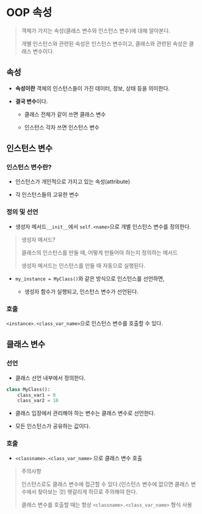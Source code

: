 # OOP 속성

> 객체가 가지는 속성(클래스 변수와 인스턴스 변수)에 대해 알아본다.
>
> 개별 인스턴스와 관련된 속성은 인스턴스 변수이고, 클래스와 관련된 속성은 클래스 변수이다.

## 속성

- **속성이란** 객체의 인스턴스들이 가진 데이터, 정보, 상태 등을 의미한다.

- **결국 변수**이다.

    - 클래스 전체가 같이 쓰면 클래스 변수

    - 인스턴스 각자 쓰면 인스턴스 변수

## 인스턴스 변수

### 인스턴스 변수란?

- 인스턴스가 개인적으로 가지고 있는 속성(attribute)

- 각 인스턴스들의 고유한 변수

### 정의 및 선언

- 생성자 메서드`__init__`에서 `self.<name>`으로 개별 인스턴스 변수를 정의한다.

> 생성자 메서드? 
> 
> 클래스의 인스턴스를 만들 때, 어떻게 만들어야 하는지 정의하는 메서드
>
> 생성자 메서드는 인스턴스를 만들 때 자동으로 실행된다.

- `my_instance = MyClass()`와 같은 방식으로 인스턴스를 선언하면,

    - 생성자 함수가 실행되고, 인스턴스 변수가 선언된다.

### 호출

`<instance>.<class_var_name>`으로 인스턴스 변수를 호출할 수 있다.

## 클래스 변수

### 선언
- 클래스 선언 내부에서 정의한다.

```python
class MyClass():
    class_var1 = 0
    class_var2 = 10
```

- 클래스 입장에서 관리해야 하는 변수는 클래스 변수로 선언한다.

- 모든 인스턴스가 공유하는 값이다.

### 호출

- `<classname>.<class_var_name>` 으로 클래스 변수 호출

> 주의사항
>
> 인스턴스로도 클래스 변수에 접근할 수 있다.(인스턴스 변수에 없으면 클래스 변수에서 찾아보는 것)
> 헷갈리게 하므로 주의해야 한다.
>
> 클래스 변수를 호출할 때는 항상 `<classname>.<class_var_name>` 형식 사용